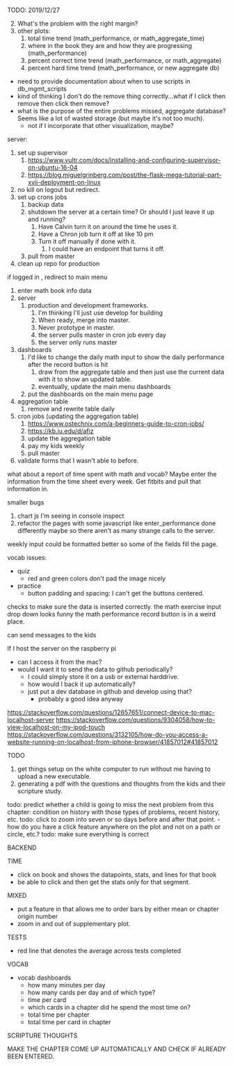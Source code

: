 TODO:
2019/12/27

2. What's the problem with the right margin?
3. other plots:
    1. total time trend (math_performance, or math_aggregate_time)
    2. where in the book they are and how they are progressing (math_performance)
    3. percent correct time trend (math_performance, or math_aggregate)
    4. percent hard time trend (math_performance, or new aggregate db)



* need to provide documentation about when to use scripts in db_mgmt_scripts
* kind of thinking I don't do the remove thing correctly...what if I click then remove then click then remove?
* what is the purpose of the entire problems missed, aggregate database? Seems like a lot of wasted storage (but maybe it's not too much).
    * not if I incorporate that other visualization, maybe?




server:
1. set up supervisor
    1. https://www.vultr.com/docs/installing-and-configuring-supervisor-on-ubuntu-16-04
    2. https://blog.miguelgrinberg.com/post/the-flask-mega-tutorial-part-xvii-deployment-on-linux
2. no kill on logout but redirect.
3. set up crons jobs 
    1. backup data
    2. shutdown the server at a certain time? Or should I just leave it up and running?
        1. Have Calvin turn it on around the time he uses it.
        2. Have a Chron job turn it off at like 10 pm
        3. Turn it off manually if done with it.
            1. I could have an endpoint that turns it off.
    3. pull from master
4. clean up repo for production


if logged in , redirect to main menu


1. enter math book info data
2. server
    1. production and development frameworks.
        1. I'm thinking I'll just use develop for building
        2. When ready, merge into master.
        3. Never prototype in master.
        4. the server pulls master in cron job every day
        5. the server only runs master
3. dashboards
    1. I'd like to change the daily math input to show the daily performance after the record button is hit
        1. draw from the aggregate table and then just use the current data with it to show an updated table.
        2. eventually, update the main menu dashboards  
    2. put the dashboards on the main menu page
4. aggregation table
    1. remove and rewrite table daily
5. cron jobs (updating the aggregation table)
    1. https://www.ostechnix.com/a-beginners-guide-to-cron-jobs/
    2. https://kb.iu.edu/d/afiz
    1. update the aggregation table
    2. pay my kids weekly
    3. pull master
6. validate forms that I wasn't able to before.



what about a report of time spent with math and vocab?
Maybe enter the information from the time sheet every week.
Get fitbits and pull that information in.


smaller bugs
1. chart js I'm seeing in console inspect
3. refactor the pages with some javascript like enter_performance done differently maybe so there aren't as many strange calls to the server.



weekly input could be formatted better so some of the fields fill the page.


vocab issues:
- quiz
    - red and green colors don't pad the image nicely
- practice
    - button padding and spacing: I can't get the buttons centered.

checks to make sure the data is inserted correctly.
the math exercise input drop down looks funny
the math performance record button is in a weird place.

can send messages to the kids



If I host the server on the raspberry pi
- can I access it from the mac?
- would I want it to send the data to github periodically?
    - I could simply store it on a usb or external harddrive.
    - how would I back it up automatically?
    - just put a dev database in github and develop using that?
        - probably a good idea anyway

https://stackoverflow.com/questions/12657651/connect-device-to-mac-localhost-server
https://stackoverflow.com/questions/9304058/how-to-view-localhost-on-my-ipod-touch
https://stackoverflow.com/questions/3132105/how-do-you-access-a-website-running-on-localhost-from-iphone-browser/41857012#41857012










TODO


1. get things setup on the white computer to run without me having to upload a new executable.
2. generating a pdf with the questions and thoughts from the kids and their scripture study.


todo: predict whether a child is going to miss the next problem from this chapter: condition on history with those types of problems, recent history, etc.
todo: click to zoom into seven or so days before and after that point.
-how do you have a click feature anywhere on the plot and not on a path or circle, etc.?
todo: make sure everything is correct

BACKEND

TIME
* click on book and shows the datapoints, stats, and lines for that book
* be able to click and then get the stats only for that segment.

MIXED
* put a feature in that allows me to order bars by either mean or chapter origin number
* zoom in and out of supplementary plot.

TESTS
* red line that denotes the average across tests completed

VOCAB
* vocab dashboards
    * how many minutes per day
    * how many cards per day and of which type?
    * time per card
    * which cards in a chapter did he spend the most time on?
    * total time per chapter
    * total time per card in chapter

SCRIPTURE THOUGHTS

MAKE THE CHAPTER COME UP AUTOMATICALLY AND CHECK IF ALREADY BEEN ENTERED.
